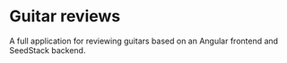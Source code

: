 # Guitar reviews

A full application for reviewing guitars based on an Angular frontend and SeedStack backend.
